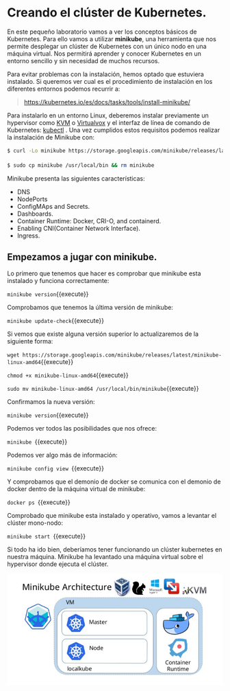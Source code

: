 # Creando el  clúster de Kubernetes.

En este pequeño laboratorio vamos a ver los conceptos básicos de Kubernetes. Para ello vamos a utilizar **minikube**, una herramienta que nos permite desplegar un clúster de Kubernetes con un único nodo en una máquina virtual. Nos permitirá aprender y conocer Kubernetes en un entorno sencillo y sin necesidad de muchos recursos. 

Para evitar problemas con la instalación, hemos optado que estuviera instalado. Si queremos ver cual es el procedimiento de instalación en los diferentes entornos podemos recurrir a:

> https://kubernetes.io/es/docs/tasks/tools/install-minikube/

Para instalarlo en un entorno Linux, deberemos instalar previamente un hypervisor como  [KVM](http://www.linux-kvm.org/) o [Virtualvox](https://www.virtualbox.org/wiki/Downloads) y el interfaz de línea de comando de Kubernetes: [kubectl](https://kubernetes.io/docs/tasks/tools/install-kubectl/) .  Una vez cumplidos estos requisitos podemos realizar la instalación de Minikube con:

``` bash
$ curl -Lo minikube https://storage.googleapis.com/minikube/releases/latest/minikube-linux-amd64 && chmod +x minikube 

$ sudo cp minikube /usr/local/bin && rm minikube
```

Minikube presenta las siguientes características:

- DNS
- NodePorts
- ConfigMAps and Secrets.
- Dashboards.
- Container Runtime: Docker, CRI-O, and containerd.
- Enabling CNI(Container Network Interface).
- Ingress.



## Empezamos a jugar con minikube.

Lo primero que tenemos que hacer es comprobar que minikube esta instalado y funciona correctamente:

`minikube version`{{execute}}

Comprobamos que tenemos la última versión de minikube:

`minikube update-check`{{execute}}

Si vemos que existe alguna versión superior lo actualizaremos de la siguiente forma:

`wget https://storage.googleapis.com/minikube/releases/latest/minikube-linux-amd64`{{execute}}

`chmod +x minikube-linux-amd64`{{execute}}

`sudo mv minikube-linux-amd64 /usr/local/bin/minikube`{{execute}}

Confirmamos la nueva versión:

`minikube version`{{execute}}

Podemos ver todos las posibilidades que nos ofrece:

`minikube `{{execute}}

Podemos ver algo más de información:

`minikube config view `{{execute}}

Y comprobamos que el demonio de docker se comunica con el demonio de docker dentro de la máquina virtual de minikube:

`docker ps `{{execute}}

Comprobado que minikube esta instalado y operativo, vamos a levantar el clúster mono-nodo:

`minikube start `{{execute}}

Si todo ha ido bien, deberíamos tener funcionando un clúster kubernetes en nuestra máquina. Minikube ha levantado una máquina virtual sobre el hypervisor donde ejecuta el clúster.

![image-20200514194723445](./assets/minikube-architecture.png)

